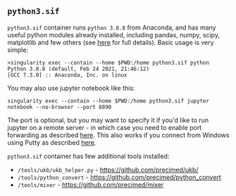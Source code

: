 ## ``python3.sif``

``python3.sif`` container runs ``python 3.8.8`` from Anaconda, and has many useful python modules already installed, 
including pandas, numpy, scipy, matplotlib and few others (see [here](https://github.com/comorment/gwas/blob/main/containers/python3/Dockerfile) for full details).
Basic usage is very simple:

```
>singularity exec --contain --home $PWD:/home python3.sif python
Python 3.8.8 (default, Feb 24 2021, 21:46:12) 
[GCC 7.3.0] :: Anaconda, Inc. on linux
```

You may also use jupyter notebook like this:
```
singularity exec --contain --home $PWD:/home python3.sif jupyter notebook --no-browser --port 8890
```
The port is optional, but you may want to specify it if you'd like to run jupyter on a remote server - in which case you need to enable port forwarding as described [here](https://docs.anaconda.com/anaconda/user-guide/tasks/remote-jupyter-notebook/). This also works if you connect from Windows using Putty as described [here](https://stackoverflow.com/questions/46276612/remote-access-jupyter-notebook-from-windows).

``python3.sif`` container has few additional tools installed:

* ``/tools/ukb/ukb_helper.py`` - https://github.com/precimed/ukb/
* ``/tools/python_convert`` - https://github.com/precimed/python_convert
* ``/tools/mixer`` - https://github.com/precimed/mixer
